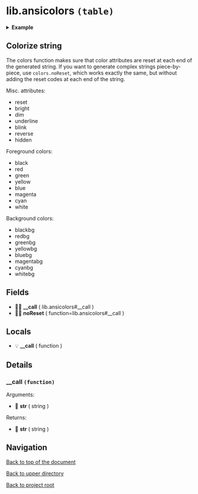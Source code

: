 # lib.ansicolors `(table)`

<details><summary><b>Example</b></summary>

```lua
local colors = require 'lib.ansicolors'

print(colors('%{red}hello'))
print(colors('%{redbg}hello%{reset}'))
print(colors('%{bright red underline}hello'))
```

</details>

## Colorize string

The colors function makes sure that color attributes are reset at each end of
the generated string. If you want to generate complex strings piece-by-piece,
use `colors.noReset`, which works exactly the same, but without adding the reset
codes at each end of the string.

Misc. attributes:

+ reset
+ bright
+ dim
+ underline
+ blink
+ reverse
+ hidden

Foreground colors:

+ black
+ red
+ green
+ yellow
+ blue
+ magenta
+ cyan
+ white

Background colors:

+ blackbg
+ redbg
+ greenbg
+ yellowbg
+ bluebg
+ magentabg
+ cyanbg
+ whitebg

## Fields

- 👨‍👦 **__call** ( lib.ansicolors#__call )
- 👨‍👦 **noReset** ( function=lib.ansicolors#__call )

## Locals

- 💡 **__call** ( function )

## Details

### __call `(function)`

Arguments:

- 📝 **str** ( string )

Returns:

- 📝 **str** ( string )

## Navigation

[Back to top of the document](#libansicolors-table)

[Back to upper directory](..)

[Back to project root](/../..)
